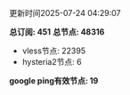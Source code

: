 更新时间2025-07-24 04:29:07

**总订阅: 451**
**总节点: 48316**
- vless节点: 22395
- hysteria2节点: 6

**google ping有效节点: 19**
